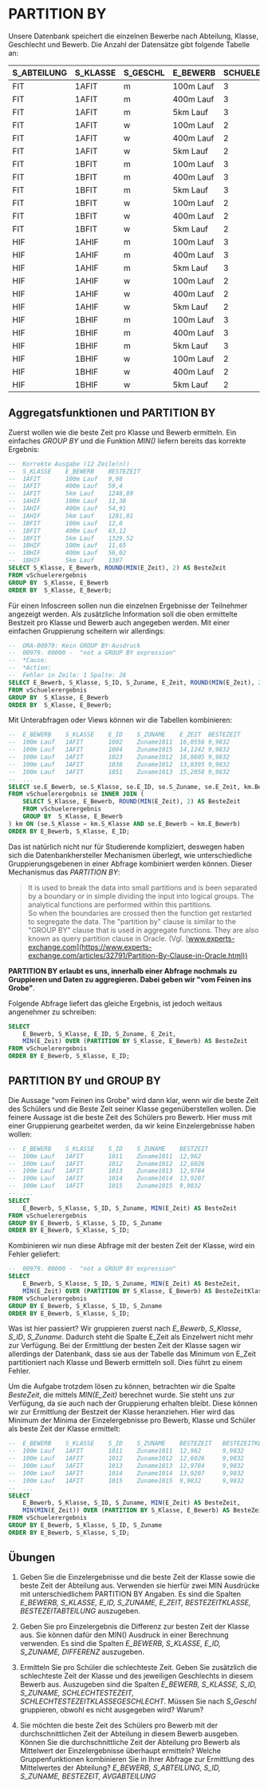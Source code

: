 # PARTITION BY
Unsere Datenbank speichert die einzelnen Bewerbe nach Abteilung, Klasse, Geschlecht und Bewerb. Die
Anzahl der Datensätze gibt folgende Tabelle an:

| S_ABTEILUNG	| S_KLASSE	| S_GESCHL	| E_BEWERB 	| SCHUELER	| ROWS	| 
| -----------	| --------	| --------	| ---------	| ---	| ----	| 
| FIT        	| 1AFIT   	| m       	| 100m Lauf	| 3  	| 30  	| 
| FIT        	| 1AFIT   	| m       	| 400m Lauf	| 3  	| 24  	| 
| FIT        	| 1AFIT   	| m       	| 5km Lauf 	| 3  	| 37  	| 
| FIT        	| 1AFIT   	| w       	| 100m Lauf	| 2  	| 17  	| 
| FIT        	| 1AFIT   	| w       	| 400m Lauf	| 2  	| 18  	| 
| FIT        	| 1AFIT   	| w       	| 5km Lauf 	| 2  	| 16  	| 
| FIT        	| 1BFIT   	| m       	| 100m Lauf	| 3  	| 35  	| 
| FIT        	| 1BFIT   	| m       	| 400m Lauf	| 3  	| 28  	| 
| FIT        	| 1BFIT   	| m       	| 5km Lauf 	| 3  	| 30  	| 
| FIT        	| 1BFIT   	| w       	| 100m Lauf	| 2  	| 22  	| 
| FIT        	| 1BFIT   	| w       	| 400m Lauf	| 2  	| 18  	| 
| FIT        	| 1BFIT   	| w       	| 5km Lauf 	| 2  	| 18  	| 
| HIF        	| 1AHIF   	| m       	| 100m Lauf	| 3  	| 31  	| 
| HIF        	| 1AHIF   	| m       	| 400m Lauf	| 3  	| 36  	| 
| HIF        	| 1AHIF   	| m       	| 5km Lauf 	| 3  	| 35  	| 
| HIF        	| 1AHIF   	| w       	| 100m Lauf	| 2  	| 25  	| 
| HIF        	| 1AHIF   	| w       	| 400m Lauf	| 2  	| 20  	| 
| HIF        	| 1AHIF   	| w       	| 5km Lauf 	| 2  	| 12  	| 
| HIF        	| 1BHIF   	| m       	| 100m Lauf	| 3  	| 33  	| 
| HIF        	| 1BHIF   	| m       	| 400m Lauf	| 3  	| 36  	| 
| HIF        	| 1BHIF   	| m       	| 5km Lauf 	| 3  	| 31  	| 
| HIF        	| 1BHIF   	| w       	| 100m Lauf	| 2  	| 24  	| 
| HIF        	| 1BHIF   	| w       	| 400m Lauf	| 2  	| 19  	| 
| HIF        	| 1BHIF   	| w       	| 5km Lauf 	| 2  	| 18  	| 

## Aggregatsfunktionen und PARTITION BY

Zuerst wollen wie die beste Zeit pro Klasse und Bewerb ermitteln. Ein einfaches *GROUP BY*
und die Funktion *MIN()* liefern bereits das korrekte Ergebnis:

```sql
--	Korrekte Ausgabe (12 Zeile(n))		
--	S_KLASSE	E_BEWERB 	BESTEZEIT
--	1AFIT   	100m Lauf	9,98      
--	1AFIT   	400m Lauf	59,4      
--	1AFIT   	5km Lauf 	1248,89   
--	1AHIF   	100m Lauf	11,38     
--	1AHIF   	400m Lauf	54,91     
--	1AHIF   	5km Lauf 	1281,81   
--	1BFIT   	100m Lauf	12,8      
--	1BFIT   	400m Lauf	63,12     
--	1BFIT   	5km Lauf 	1329,52   
--	1BHIF   	100m Lauf	11,65     
--	1BHIF   	400m Lauf	56,02     
--	1BHIF   	5km Lauf 	1307      
SELECT S_Klasse, E_Bewerb, ROUND(MIN(E_Zeit), 2) AS BesteZeit
FROM vSchuelerergebnis
GROUP BY  S_Klasse, E_Bewerb
ORDER BY  S_Klasse, E_Bewerb;
```

Für einen Infoscreen sollen nun die einzelnen Ergebnisse der Teilnehmer angezeigt werden. Als zusätzliche
Information soll die oben ermittelte Bestzeit pro Klasse und Bewerb auch angegeben werden. Mit einer
einfachen Gruppierung scheitern wir allerdings:
```sql
--  ORA-00979: Kein GROUP BY-Ausdruck
--  00979. 00000 -  "not a GROUP BY expression"
--  *Cause:    
--  *Action:
--  Fehler in Zeile: 1 Spalte: 28
SELECT E_Bewerb, S_Klasse, S_ID, S_Zuname, E_Zeit, ROUND(MIN(E_Zeit), 2) AS BesteZeit
FROM vSchuelerergebnis
GROUP BY  S_Klasse, E_Bewerb
ORDER BY  S_Klasse, E_Bewerb;
```

Mit Unterabfragen oder Views können wir die Tabellen kombinieren:
```sql
--	E_BEWERB 	S_KLASSE 	E_ID   	S_ZUNAME  	E_ZEIT 	BESTEZEIT
--	100m Lauf	1AFIT    	1002   	Zuname1011	16,0556	9,9832   
--	100m Lauf	1AFIT    	1004   	Zuname1015	14,1242	9,9832   
--	100m Lauf	1AFIT    	1023   	Zuname1012	16,8605	9,9832   
--	100m Lauf	1AFIT    	1038   	Zuname1012	13,8395	9,9832   
--	100m Lauf	1AFIT    	1051   	Zuname1013	15,2058	9,9832    
--  ...
SELECT se.E_Bewerb, se.S_Klasse, se.E_ID, se.S_Zuname, se.E_Zeit, km.BesteZeit
FROM vSchuelerergebnis se INNER JOIN (
    SELECT S_Klasse, E_Bewerb, ROUND(MIN(E_Zeit), 2) AS BesteZeit
    FROM vSchuelerergebnis
    GROUP BY  S_Klasse, E_Bewerb
) km ON (se.S_Klasse = km.S_Klasse AND se.E_Bewerb = km.E_Bewerb)
ORDER BY E_Bewerb, S_Klasse, E_ID;
```

Das ist natürlich nicht nur für Studierende kompliziert, deswegen haben sich die Datenbankhersteller
Mechanismen überlegt, wie unterschiedliche Gruppierungsgebenen in einer Abfrage kombiniert werden können.
Dieser Mechanismus das *PARTITION BY*:
> It is used to break the data into small partitions and is been separated by a boundary or in simple 
> dividing the input into logical groups. The analytical functions are performed within this partitions.  
> So when the boundaries are crossed then the function get restarted to segregate the data. The "partition by" 
> clause is similar to the "GROUP BY" clause that is used in aggregate functions. They are also known as 
> query partition clause in Oracle. (Vgl. [www.experts-exchange.com](https://www.experts-exchange.com/articles/32791/Partition-By-Clause-in-Oracle.html))

**PARTITION BY erlaubt es uns, innerhalb einer Abfrage nochmals zu Gruppieren und Daten zu aggregieren.
Dabei geben wir "vom Feinen ins Grobe"**.

Folgende Abfrage liefert das gleiche Ergebnis, ist jedoch weitaus angenehmer zu schreiben:
```sql
SELECT 
    E_Bewerb, S_Klasse, E_ID, S_Zuname, E_Zeit,
    MIN(E_Zeit) OVER (PARTITION BY S_Klasse, E_Bewerb) AS BesteZeit
FROM vSchuelerergebnis 
ORDER BY E_Bewerb, S_Klasse, E_ID;
```

## PARTITION BY und GROUP BY

Die Aussage "vom Feinen ins Grobe" wird dann klar, wenn wir die beste Zeit des Schülers und die Beste
Zeit seiner Klasse gegenüberstellen wollen. Die feinere Aussage ist die beste Zeit des Schülers pro Bewerb.
Hier muss mit einer Gruppierung gearbeitet werden, da wir keine Einzelergebnisse haben wollen:

```sql
--	E_BEWERB 	S_KLASSE	S_ID	S_ZUNAME  	BESTZEIT
--	100m Lauf	1AFIT   	1011	Zuname1011	12,962  
--	100m Lauf	1AFIT   	1012	Zuname1012	12,6026 
--	100m Lauf	1AFIT   	1013	Zuname1013	12,9784 
--	100m Lauf	1AFIT   	1014	Zuname1014	13,9207 
--	100m Lauf	1AFIT   	1015	Zuname1015	9,9832  
--  ...
SELECT 
    E_Bewerb, S_Klasse, S_ID, S_Zuname, MIN(E_Zeit) AS BesteZeit
FROM vSchuelerergebnis 
GROUP BY E_Bewerb, S_Klasse, S_ID, S_Zuname
ORDER BY E_Bewerb, S_Klasse, S_ID;
```

Kombinieren wir nun diese Abfrage mit der besten Zeit der Klasse, wird ein Fehler geliefert:
```sql
--  00979. 00000 -  "not a GROUP BY expression"
SELECT 
    E_Bewerb, S_Klasse, S_ID, S_Zuname, MIN(E_Zeit) AS BesteZeit,
    MIN(E_Zeit) OVER (PARTITION BY S_Klasse, E_Bewerb) AS BesteZeitKlasse
FROM vSchuelerergebnis 
GROUP BY E_Bewerb, S_Klasse, S_ID, S_Zuname
ORDER BY E_Bewerb, S_Klasse, S_ID;
```

Was ist hier passiert? Wir gruppieren zuerst nach *E_Bewerb*, *S_Klasse*, *S_ID*, *S_Zuname*. Dadurch steht
die Spalte E_Zeit als Einzelwert nicht mehr zur Verfügung. Bei der Ermittlung der besten Zeit der Klasse sagen
wir allerdings der Datenbank, dass sie aus der Tabelle das Minimum von E_Zeit partitioniert nach Klasse
und Bewerb ermitteln soll. Dies führt zu einem Fehler.

Um die Aufgabe trotzdem lösen zu können, betrachten wir die Spalte *BesteZeit*, die mittels *MIN(E_Zeit)*
berechnet wurde. Sie steht uns zur Verfügung, da sie auch nach der Gruppierung erhalten bleibt. Diese
können wir zur Ermittlung der Bestzeit der Klasse heranziehen. Hier wird das Minimum der Minima der
Einzelergebnisse pro Bewerb, Klasse und Schüler als beste Zeit der Klasse ermittelt:

```sql
--	E_BEWERB 	S_KLASSE	S_ID	S_ZUNAME  	BESTEZEIT	BESTEZEITKLASSE
--	100m Lauf	1AFIT   	1011	Zuname1011	12,962   	9,9832         
--	100m Lauf	1AFIT   	1012	Zuname1012	12,6026  	9,9832         
--	100m Lauf	1AFIT   	1013	Zuname1013	12,9784  	9,9832         
--	100m Lauf	1AFIT   	1014	Zuname1014	13,9207  	9,9832         
--	100m Lauf	1AFIT   	1015	Zuname1015	9,9832   	9,9832         
--  ...
SELECT 
    E_Bewerb, S_Klasse, S_ID, S_Zuname, MIN(E_Zeit) AS BesteZeit,
    MIN(MIN(E_Zeit)) OVER (PARTITION BY S_Klasse, E_Bewerb) AS BesteZeitKlasse
FROM vSchuelerergebnis 
GROUP BY E_Bewerb, S_Klasse, S_ID, S_Zuname
ORDER BY E_Bewerb, S_Klasse, S_ID;
```

## Übungen
1. Geben Sie die Einzelergebnisse und die beste Zeit der Klasse sowie die beste Zeit der Abteilung aus.
   Verwenden sie hierfür zwei MIN Ausdrücke mit unterschiedlichem PARTITION BY Angaben. Es sind die
   Spalten *E_BEWERB, S_KLASSE, E_ID, S_ZUNAME, E_ZEIT, BESTEZEITKLASSE, BESTEZEITABTEILUNG* auszugeben.

1. Geben Sie pro Einzelergebnis die Differenz zur besten Zeit der Klasse aus. Sie können dafür den
   MIN() Ausdruck in einer Berechnung verwenden. Es sind die Spalten 
   *E_BEWERB, S_KLASSE, E_ID, S_ZUNAME, DIFFERENZ* auszugeben.

1. Ermitteln Sie pro Schüler die schlechteste Zeit. Geben Sie zusätzlich die schlechteste Zeit
   der Klasse und des jeweiligen Geschlechts in diesem Bewerb aus. Auszugeben sind die Spalten
   *E_BEWERB, S_KLASSE, S_ID, S_ZUNAME, SCHLECHTESTEZEIT, SCHLECHTESTEZEITKLASSEGESCHLECHT*.
   Müssen Sie nach *S_Geschl* gruppieren, obwohl es nicht ausgegeben wird? Warum?

1. Sie möchten die beste Zeit des Schülers pro Bewerb mit der durchschnittlichen Zeit der Abteilung in diesem Bewerb ausgeben.
   Können Sie die durchschnittliche Zeit der Abteilung pro Bewerb als Mittelwert der Einzelergebnisse überhaupt ermitteln?
   Welche Gruppenfunktionen kombinieren Sie in Ihrer Abfrage zur Ermittlung des Mittelwertes der Abteilung?
   *E_BEWERB, S_ABTEILUNG, S_ID, S_ZUNAME, BESTEZEIT, AVGABTEILUNG*


